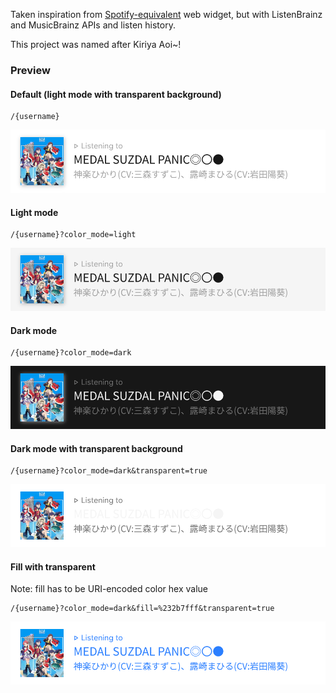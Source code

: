 Taken inspiration from [Spotify-equivalent](https://github.com/tthn0/Spotify-Readme) web widget, but with ListenBrainz and MusicBrainz APIs and listen history.

This project was named after Kiriya Aoi~!

### Preview

#### Default (light mode with transparent background)

```
/{username}
```

![Preview](static/default.png)

#### Light mode

```
/{username}?color_mode=light
```

![Preview](static/light.png)

#### Dark mode

```
/{username}?color_mode=dark
```

![Preview](static/dark.png)

#### Dark mode with transparent background

```
/{username}?color_mode=dark&transparent=true
```

![Preview](static/dark-transparent.png)

#### Fill with transparent

Note: fill has to be URI-encoded color hex value

```
/{username}?color_mode=dark&fill=%232b7fff&transparent=true
```

![Preview](static/fill-transparent.png)
